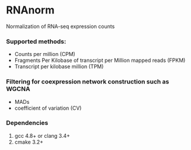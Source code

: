# RNAnorm
Normalization of RNA-seq expression counts


### Supported methods:

- Counts per million (CPM)
- Fragments Per Kilobase of transcript per Million mapped reads (FPKM)
- Transcript per kilobase million (TPM)


### Filtering for coexpression network construction such as WGCNA

- MADs
- coefficient of variation (CV)


### Dependencies
1. gcc 4.8+ or clang 3.4+
2. cmake 3.2+

